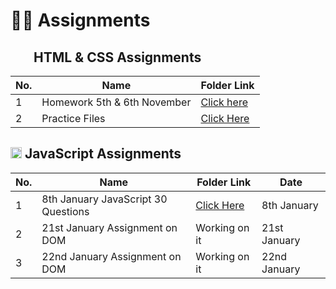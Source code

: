 # 👨‍💻 Assignments

## <img height="16px" src="https://www.w3.org/html/logo/badge/html5-badge-h-solo.png"><img height="16px" src="https://user-images.githubusercontent.com/110087385/210600757-c5cd4168-1913-4cb9-8c09-1d43f9a7565b.png"> HTML & CSS Assignments

| No. 	| **Name**                    	| **Folder Link**                                   	|
|-----	|-----------------------------	|---------------------------------------------------	|
| 1   	| Homework 5th & 6th November 	| [Click here](./5th%20%26%206th%20Nov%20homework/) 	|
| 2   	| Practice Files              	| [Click Here](./Other%20Practices/)                	|





## <img height="18px" src="https://user-images.githubusercontent.com/110087385/214230548-73bce776-1fc4-4373-bca2-29b1213e0062.jpg"> JavaScript Assignments

| No. 	| **Name**                            	| **Folder Link**                                                                	| **Date**     	|
|-----	|-------------------------------------	|--------------------------------------------------------------------------------	|--------------	|
| 1   	| 8th January JavaScript 30 Questions 	| [Click Here](./JavaScript%20Assignments/8th%20Jan%20JavaScript%20Assignments/) 	| 8th January  	|
| 2   	| 21st January Assignment on DOM      	| Working on it                                	| 21st January 	|
| 3   	| 22nd January Assignment on DOM      	| Working on it                               	| 22nd January 	|